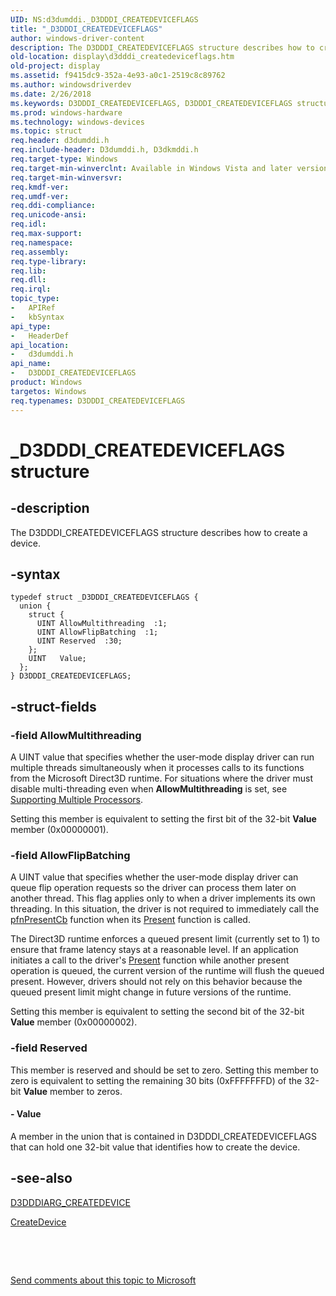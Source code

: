 ```yaml
---
UID: NS:d3dumddi._D3DDDI_CREATEDEVICEFLAGS
title: "_D3DDDI_CREATEDEVICEFLAGS"
author: windows-driver-content
description: The D3DDDI_CREATEDEVICEFLAGS structure describes how to create a device.
old-location: display\d3dddi_createdeviceflags.htm
old-project: display
ms.assetid: f9415dc9-352a-4e93-a0c1-2519c8c89762
ms.author: windowsdriverdev
ms.date: 2/26/2018
ms.keywords: D3DDDI_CREATEDEVICEFLAGS, D3DDDI_CREATEDEVICEFLAGS structure [Display Devices], D3D_other_Structs_45151acf-e91a-454b-be32-b7b7aaa619e9.xml, _D3DDDI_CREATEDEVICEFLAGS, d3dumddi/D3DDDI_CREATEDEVICEFLAGS, display.d3dddi_createdeviceflags
ms.prod: windows-hardware
ms.technology: windows-devices
ms.topic: struct
req.header: d3dumddi.h
req.include-header: D3dumddi.h, D3dkmddi.h
req.target-type: Windows
req.target-min-winverclnt: Available in Windows Vista and later versions of the Windows operating systems.
req.target-min-winversvr: 
req.kmdf-ver: 
req.umdf-ver: 
req.ddi-compliance: 
req.unicode-ansi: 
req.idl: 
req.max-support: 
req.namespace: 
req.assembly: 
req.type-library: 
req.lib: 
req.dll: 
req.irql: 
topic_type:
-	APIRef
-	kbSyntax
api_type:
-	HeaderDef
api_location:
-	d3dumddi.h
api_name:
-	D3DDDI_CREATEDEVICEFLAGS
product: Windows
targetos: Windows
req.typenames: D3DDDI_CREATEDEVICEFLAGS
---
```


# _D3DDDI_CREATEDEVICEFLAGS structure


## -description


The D3DDDI_CREATEDEVICEFLAGS structure describes how to create a device.


## -syntax


````
typedef struct _D3DDDI_CREATEDEVICEFLAGS {
  union {
    struct {
      UINT AllowMultithreading  :1;
      UINT AllowFlipBatching  :1;
      UINT Reserved  :30;
    };
    UINT   Value;
  };
} D3DDDI_CREATEDEVICEFLAGS;
````


## -struct-fields




### -field AllowMultithreading

A UINT value that specifies whether the user-mode display driver can run multiple threads simultaneously when it processes calls to its functions from the Microsoft Direct3D runtime. For situations where the driver must disable multi-threading even when <b>AllowMultithreading</b> is set, see <a href="https://msdn.microsoft.com/906d6b31-a447-4a94-b1a5-cd3028722db7">Supporting Multiple Processors</a>. 

Setting this member is equivalent to setting the first bit of the 32-bit <b>Value</b> member (0x00000001).


### -field AllowFlipBatching

A UINT value that specifies whether the user-mode display driver can queue flip operation requests so the driver can process them later on another thread. This flag applies only to when a driver implements its own threading. In this situation, the driver is not required to immediately call the <a href="..\d3dumddi\nc-d3dumddi-pfnd3dddi_presentcb.md">pfnPresentCb</a> function when its <a href="..\d3dumddi\nc-d3dumddi-pfnd3dddi_present.md">Present</a> function is called. 

The Direct3D runtime enforces a queued present limit (currently set to 1) to ensure that frame latency stays at a reasonable level. If an application initiates a call to the driver's <a href="..\d3dumddi\nc-d3dumddi-pfnd3dddi_present.md">Present</a> function while another present operation is queued, the current version of the runtime will flush the queued present. However, drivers should not rely on this behavior because the queued present limit might change in future versions of the runtime.

Setting this member is equivalent to setting the second bit of the 32-bit <b>Value</b> member (0x00000002).


### -field Reserved

This member is reserved and should be set to zero. Setting this member to zero is equivalent to setting the remaining 30 bits (0xFFFFFFFD) of the 32-bit <b>Value</b> member to zeros.


#### - Value

A member in the union that is contained in D3DDDI_CREATEDEVICEFLAGS that can hold one 32-bit value that identifies how to create the device.


## -see-also

<a href="..\d3dumddi\ns-d3dumddi-_d3dddiarg_createdevice.md">D3DDDIARG_CREATEDEVICE</a>



<a href="..\d3dumddi\nc-d3dumddi-pfnd3dddi_createdevice.md">CreateDevice</a>



 

 

<a href="mailto:wsddocfb@microsoft.com?subject=Documentation%20feedback [display\display]:%20D3DDDI_CREATEDEVICEFLAGS structure%20 RELEASE:%20(2/26/2018)&amp;body=%0A%0APRIVACY STATEMENT%0A%0AWe use your feedback to improve the documentation. We don't use your email address for any other purpose, and we'll remove your email address from our system after the issue that you're reporting is fixed. While we're working to fix this issue, we might send you an email message to ask for more info. Later, we might also send you an email message to let you know that we've addressed your feedback.%0A%0AFor more info about Microsoft's privacy policy, see http://privacy.microsoft.com/en-us/default.aspx." title="Send comments about this topic to Microsoft">Send comments about this topic to Microsoft</a>

